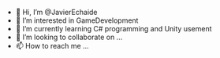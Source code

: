 - 👋 Hi, I’m @JavierEchaide
- 👀 I’m interested in GameDevelopment
- 🌱 I’m currently learning C# programming and Unity usement
- 💞️ I’m looking to collaborate on ...
- 📫 How to reach me ...

<!---
JavierEchaide/JavierEchaide is a ✨ special ✨ repository because its `README.md` (this file) appears on your GitHub profile.
You can click the Preview link to take a look at your changes.
--->
